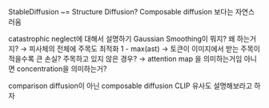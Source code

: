 StableDiffusion ~= Structure Diffusion?
Composable diffusion 보다는 자연스러움

 catastrophic neglect에 대해서 설명하기
Gaussian Smoothing이 뭐지? 왜 하는거지? → 피사체의 전체에 주목도 최적화
1 - max(ast) → 토큰이 이미지에서 받는 주목이 적을수록 큰 손실? 주목하고 있지 않은 경우? → attention map 을 의미하는거임 아니면 concentration을 의미하는거?

comparison diffusion이 아닌 composable diffusion 
CLIP 유사도 설명해보라고 하자